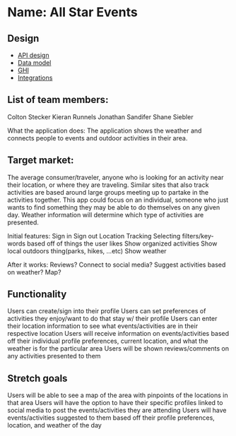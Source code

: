 # Name: All Star Events

## Design

* [API design](docs/apis.md)
* [Data model](docs/data-model.md)
* [GHI](docs/ghi.md)
* [Integrations](docs/integrations.md)

## List of team members:
Colton Stecker
Kieran Runnels
Jonathan Sandifer
Shane Siebler 


What the application does:
	The application shows the weather and connects people to events and outdoor activities in their area.

## Target market:
The average consumer/traveler, anyone who is looking for an activity near their location, or where they are traveling. Similar sites that also track activities are based around large groups meeting up to partake in the activities together. This app could focus on an individual, someone who just wants to find something they may be able to do themselves on any given day. Weather information will determine which type of activities are presented. 


Initial features:
	Sign in
Sign out
	Location Tracking
	Selecting filters/key-words based off of things the user likes
	Show organized activities
Show local outdoors thing(parks, hikes, …etc)
	Show weather

After it works:
Reviews?
	Connect to social media?
	Suggest activities based on weather?
Map?
##  Functionality
Users can create/sign into their profile
Users can set preferences of activities they enjoy/want to do that stay w/ their profile
Users can enter their location information to see what events/activities are in their respective location
Users will receive information on events/activities based off their individual profile preferences, current location, and what the weather is for the particular area
Users will be shown reviews/comments on any activities presented to them 
## Stretch goals
Users will be able to see a map of the area with pinpoints of the locations in that area
Users will have the option to have their specific profiles linked to social media to post the events/activities they are attending
Users will have events/activities suggested to them based off their profile preferences, location, and weather of the day 





